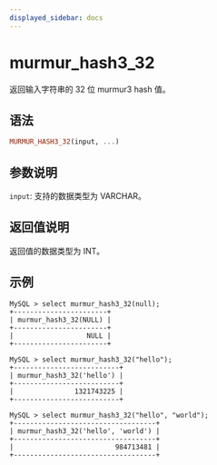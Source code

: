 ```yaml
---
displayed_sidebar: docs
---
```


# murmur_hash3_32



返回输入字符串的 32 位 murmur3 hash 值。

## 语法

```Haskell
MURMUR_HASH3_32(input, ...)
```

## 参数说明

`input`: 支持的数据类型为 VARCHAR。

## 返回值说明

返回值的数据类型为 INT。

## 示例

```Plain Text
MySQL > select murmur_hash3_32(null);
+-----------------------+
| murmur_hash3_32(NULL) |
+-----------------------+
|                  NULL |
+-----------------------+

MySQL > select murmur_hash3_32("hello");
+--------------------------+
| murmur_hash3_32('hello') |
+--------------------------+
|               1321743225 |
+--------------------------+

MySQL > select murmur_hash3_32("hello", "world");
+-----------------------------------+
| murmur_hash3_32('hello', 'world') |
+-----------------------------------+
|                         984713481 |
+-----------------------------------+
```